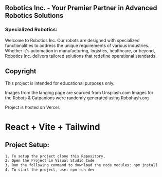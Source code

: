 ## Robotics Inc. - Your Premier Partner in Advanced Robotics Solutions

### Specialized Robotics:

Welcome to Robotics Inc. Our robots are designed with specialized functionalities to address the unique requirements of various industries. Whether it's automation in manufacturing, logistics, healthcare, or beyond, Robotics Inc. delivers tailored solutions that redefine operational standards.

## Copyright

This project is intended for educational purposes only.

Images from the langing page are sourced from Unsplash.com
Images for the Robots & Catpanions were randomly generated using Robohash.org

Project is hosted on Vercel.

# React + Vite + Tailwind

## Project Setup:

```bash
1. To setup the project clone this Repository.
2. Open the Project in Visual Studio Code
3. Run the following command to download the node modules: npm install
4. To start the project, use: npm run dev
```
